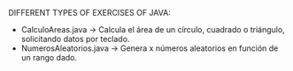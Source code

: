 DIFFERENT TYPES OF EXERCISES OF JAVA:

- CalculoAreas.java -> Calcula el área de un círculo, cuadrado o triángulo, solicitando datos por teclado.
- NumerosAleatorios.java -> Genera x números aleatorios en función de un rango dado.
